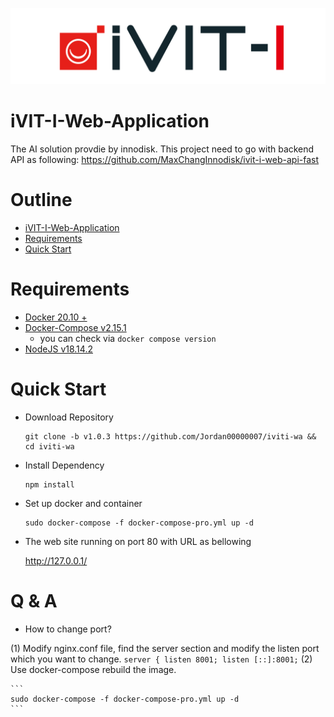![COVER](./assets/images/iVIT-I-Logo-B.png)

# iVIT-I-Web-Application
The AI solution provdie by innodisk.
This project need to go with backend API as following:
https://github.com/MaxChangInnodisk/ivit-i-web-api-fast

# Outline
- [iVIT-I-Web-Application](#ivit-i-web-application)
- [Requirements](#requirements)
- [Quick Start](#quick-start)


# Requirements
* [Docker 20.10 + ](https://docs.docker.com/engine/install/ubuntu/)
* [Docker-Compose v2.15.1 ](https://docs.docker.com/compose/install/linux/#install-using-the-repository)
    * you can check via `docker compose version`
* [NodeJS v18.14.2 ](https://nodejs.org/en/blog/release/v18.14.2)


# Quick Start
* Download Repository

    ```
    git clone -b v1.0.3 https://github.com/Jordan00000007/iviti-wa && cd iviti-wa
    ```

* Install Dependency

    ```
    npm install
    ```

* Set up docker and container

    ```
    sudo docker-compose -f docker-compose-pro.yml up -d
    ```
* The web site running on port 80 with URL as bellowing

    http://127.0.0.1/

# Q & A
* How to change port?

(1) Modify nginx.conf file, find the server section and modify the listen port which you want to change.
    ```
    server {
        listen 8001;
        listen [::]:8001;
    ```
(2) Use docker-compose rebuild the image.

    ```
    sudo docker-compose -f docker-compose-pro.yml up -d
    ```